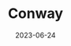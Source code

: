 ---
title: "Conway"
cc-type: city
county:
  - Skagit County
date: 2023-06-24
hashtag: conway
near:
  - La Conner
state:
  - Washington
tags:
  - city
---